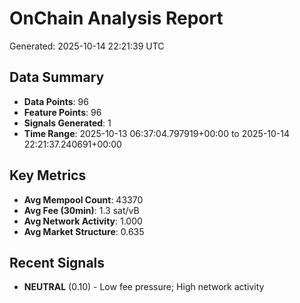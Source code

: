 # OnChain Analysis Report
Generated: 2025-10-14 22:21:39 UTC

## Data Summary
- **Data Points**: 96
- **Feature Points**: 96
- **Signals Generated**: 1
- **Time Range**: 2025-10-13 06:37:04.797919+00:00 to 2025-10-14 22:21:37.240691+00:00

## Key Metrics
- **Avg Mempool Count**: 43370
- **Avg Fee (30min)**: 1.3 sat/vB
- **Avg Network Activity**: 1.000
- **Avg Market Structure**: 0.635

## Recent Signals
- **NEUTRAL** (0.10) - Low fee pressure; High network activity
